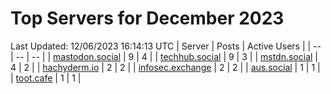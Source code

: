 # Top Servers for December 2023
Last Updated: 12/06/2023 16:14:13 UTC
| Server | Posts | Active Users |
| -- | -- | -- |
| [mastodon.social](https://mastodon.social/tags/PowerShell) | 9 | 4 |
| [techhub.social](https://techhub.social/tags/PowerShell) | 9 | 3 |
| [mstdn.social](https://mstdn.social/tags/PowerShell) | 4 | 2 |
| [hachyderm.io](https://hachyderm.io/tags/PowerShell) | 2 | 2 |
| [infosec.exchange](https://infosec.exchange/tags/PowerShell) | 2 | 2 |
| [aus.social](https://aus.social/tags/PowerShell) | 1 | 1 |
| [toot.cafe](https://toot.cafe/tags/PowerShell) | 1 | 1 |
